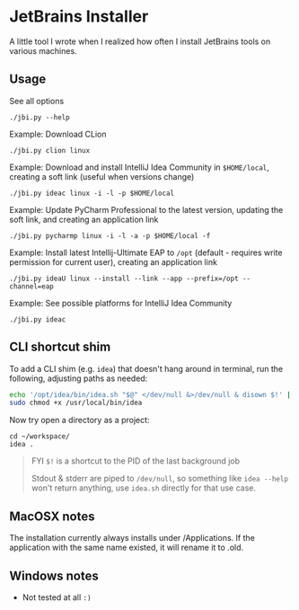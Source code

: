 # JetBrains Installer

A little tool I wrote when I realized how often I install JetBrains
tools on various machines.

## Usage

See all options

    ./jbi.py --help

Example: Download CLion

    ./jbi.py clion linux

Example: Download and install IntelliJ Idea Community in `$HOME/local`, creating a soft link (useful when versions change)

    ./jbi.py ideac linux -i -l -p $HOME/local

Example: Update PyCharm Professional to the latest version, updating the soft link, and creating an application link

    ./jbi.py pycharmp linux -i -l -a -p $HOME/local -f

Example: Install latest Intellij-Ultimate EAP to `/opt` (default - requires write permission for current user), creating an application link

    ./jbi.py ideaU linux --install --link --app --prefix=/opt --channel=eap

Example: See possible platforms for IntelliJ Idea Community

    ./jbi.py ideac


## CLI shortcut shim

To add a CLI shim (e.g. `idea`) that doesn't hang around in terminal, run the following, adjusting paths as needed:

```bash
echo '/opt/idea/bin/idea.sh "$@" </dev/null &>/dev/null & disown $!' | sudo tee /usr/local/bin/idea
sudo chmod +x /usr/local/bin/idea
```

Now try open a directory as a project:

    cd ~/workspace/
    idea .


> FYI `$!` is a shortcut to the PID of the last background job
>
> Stdout & stderr are piped to `/dev/null`, so something like `idea --help` won't return anything, use `idea.sh` directly
  for that use case.


## MacOSX notes

The installation currently always installs under /Applications.
If the application with the same name existed, it will rename it to .old.

## Windows notes

* Not tested at all `:)`

